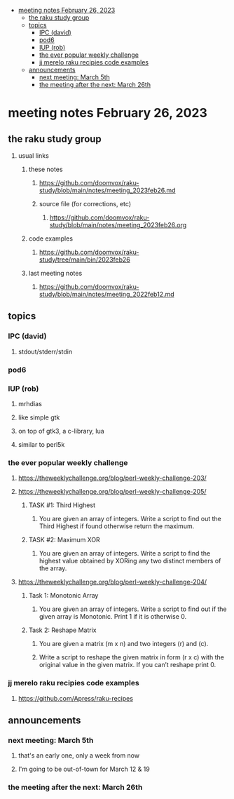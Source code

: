 - [meeting notes February 26, 2023](#orgd830d52)
  - [the raku study group](#orgf3d2900)
  - [topics](#org56247e2)
    - [IPC (david)](#org5b48ce7)
    - [pod6](#orgc8b1254)
    - [IUP (rob)](#org18b3276)
    - [the ever popular weekly challenge](#org7150a47)
    - [jj merelo raku recipies code examples](#orgdbdfa10)
  - [announcements](#org1c5012a)
    - [next meeting: March 5th](#orgcaa1ee6)
    - [the meeting after the next: March 26th](#org183dc91)


<a id="orgd830d52"></a>

# meeting notes February 26, 2023


<a id="orgf3d2900"></a>

## the raku study group

1.  usual links

    1.  these notes
    
        1.  <https://github.com/doomvox/raku-study/blob/main/notes/meeting_2023feb26.md>
        
        2.  source file (for corrections, etc)
        
            1.  <https://github.com/doomvox/raku-study/blob/main/notes/meeting_2023feb26.org>
    
    2.  code examples
    
        1.  <https://github.com/doomvox/raku-study/tree/main/bin/2023feb26>
    
    3.  last meeting notes
    
        1.  <https://github.com/doomvox/raku-study/blob/main/notes/meeting_2022feb12.md>


<a id="org56247e2"></a>

## topics


<a id="org5b48ce7"></a>

### IPC (david)

1.  stdout/stderr/stdin


<a id="orgc8b1254"></a>

### pod6


<a id="org18b3276"></a>

### IUP (rob)

1.  mrhdias

2.  like simple gtk

3.  on top of gtk3, a c-library, lua

4.  similar to perl5k


<a id="org7150a47"></a>

### the ever popular weekly challenge

1.  <https://theweeklychallenge.org/blog/perl-weekly-challenge-203/>

2.  <https://theweeklychallenge.org/blog/perl-weekly-challenge-205/>

    1.  TASK #1: Third Highest
    
        1.  You are given an array of integers. Write a script to find out the Third Highest if found otherwise return the maximum.
    
    2.  TASK #2: Maximum XOR
    
        1.  You are given an array of integers. Write a script to find the highest value obtained by XORing any two distinct members of the array.

3.  <https://theweeklychallenge.org/blog/perl-weekly-challenge-204/>

    1.  Task 1: Monotonic Array
    
        1.  You are given an array of integers. Write a script to find out if the given array is Monotonic. Print 1 if it is otherwise 0.
    
    2.  Task 2: Reshape Matrix
    
        1.  You are given a matrix (m x n) and two integers (r) and (c).
        
        2.  Write a script to reshape the given matrix in form (r x c) with the original value in the given matrix. If you can’t reshape print 0.


<a id="orgdbdfa10"></a>

### jj merelo raku recipies code examples

1.  <https://github.com/Apress/raku-recipes>


<a id="org1c5012a"></a>

## announcements


<a id="orgcaa1ee6"></a>

### next meeting: March 5th

1.  that's an early one, only a week from now

2.  I'm going to be out-of-town for March 12 & 19


<a id="org183dc91"></a>

### the meeting after the next: March 26th
